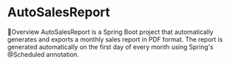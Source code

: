 # AutoSalesReport
📑Overview
AutoSalesReport is a Spring Boot project that automatically generates and exports a monthly sales report in PDF format. The report is generated automatically on the first day of every month using Spring's @Scheduled annotation.
